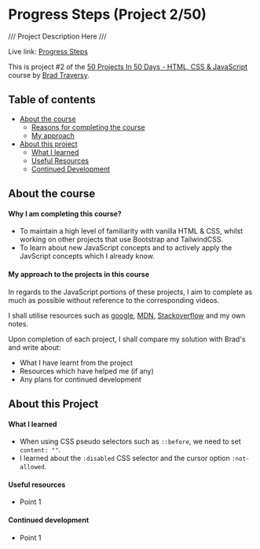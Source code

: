 # Progress Steps (Project 2/50)

/// Project Description Here ///

Live link: [Progress Steps](https://project2of50.netlify.app/)

This is project #2 of the [50 Projects In 50 Days - HTML, CSS & JavaScript](https://www.udemy.com/course/50-projects-50-days/) course by [Brad Traversy](https://github.com/bradtraversy).

## Table of contents

- [About the course](#about-the-course)
  - [Reasons for completing the course](#why-i-am-completing-this-course)
  - [My approach](#my-approach-to-the-projects-in-this-course)
- [About this project](#about-this-project)
  - [What I learned](#what-i-learned)
  - [Useful Resources](#useful-resources)
  - [Continued Development](#continued-development)

## About the course

#### Why I am completing this course?

- To maintain a high level of familiarity with vanilla HTML & CSS, whilst working on other projects that use Bootstrap and TailwindCSS.
- To learn about new JavaScript concepts and to actively apply the JavScript concepts which I already know.

#### My approach to the projects in this course

In regards to the JavaScript portions of these projects, I aim to complete as much as possible without reference to the corresponding videos.

I shall utilise resources such as [google](https://www.google.co.uk), [MDN](https://developer.mozilla.org/), [Stackoverflow](https://stackoverflow.com/) and my own notes.

Upon completion of each project, I shall compare my solution with Brad's and write about:

- What I have learnt from the project
- Resources which have helped me (if any)
- Any plans for continued development

## About this Project

#### What I learned

- When using CSS pseudo selectors such as `::before`, we need to set `content: ""`.
- I learned about the `:disabled` CSS selector and the cursor option `:not-allowed`.

#### Useful resources

- Point 1

#### Continued development

- Point 1
